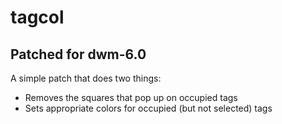 # tagcol
## Patched for dwm-6.0
A simple patch that does two things:
* Removes the squares that pop up on occupied tags
* Sets appropriate colors for occupied (but not selected) tags
